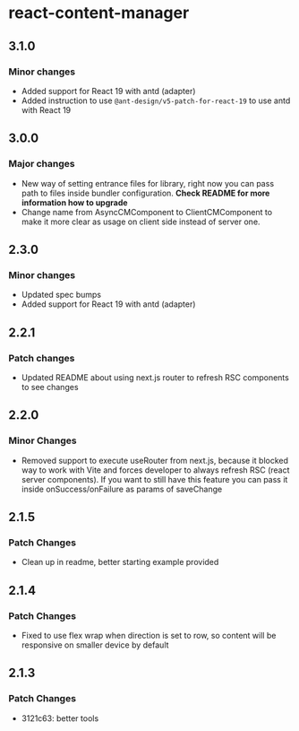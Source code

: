 # react-content-manager

## 3.1.0

### Minor changes

- Added support for React 19 with antd (adapter)
- Added instruction to use `@ant-design/v5-patch-for-react-19` to use antd with React 19

## 3.0.0

### Major changes

- New way of setting entrance files for library, right now you can pass path to files inside bundler configuration. **Check README for more information how to upgrade**
- Change name from AsyncCMComponent to ClientCMComponent to make it more clear as usage on client side instead of server one.

## 2.3.0

### Minor changes

- Updated spec bumps
- Added support for React 19 with antd (adapter)

## 2.2.1

### Patch changes

- Updated README about using next.js router to refresh RSC components to see changes

## 2.2.0

### Minor Changes

- Removed support to execute useRouter from next.js, because it blocked way to work with Vite and forces developer to always refresh RSC (react server components). If you want to still have this feature you can pass it inside onSuccess/onFailure as params of saveChange

## 2.1.5

### Patch Changes

- Clean up in readme, better starting example provided

## 2.1.4

### Patch Changes

- Fixed to use flex wrap when direction is set to row, so content will be responsive on smaller device by default

## 2.1.3

### Patch Changes

- 3121c63: better tools
